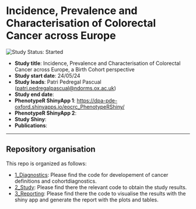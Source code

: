 # Incidence, Prevalence and Characterisation of Colorectal Cancer across Europe
<img src="https://img.shields.io/badge/Study%20Status-Started-blue.svg" alt="Study Status: Started">

- **Study title**: Incidence, Prevalence and Characterisation of Colorectal Cancer across Europe, a Birth Cohort perspective
- **Study start date**: 24/05/24
- **Study leads**: Patri Pedregal Pascual (patri.pedregalpascual@ndorms.ox.ac.uk)
- **Study end date**:
- **PhenotypeR ShinyApp 1**: https://dpa-pde-oxford.shinyapps.io/eocrc_PhenotypeRShiny/
- **PhenotypeR ShinyApp 2**: 
- **Study Shiny**:
- **Publications**:

---
## Repository organisation

This repo is organized as follows:
- [1_Diagnostics](https://github.com/oxford-pharmacoepi/THIN_incidence_prevalence_cancers/tree/main/1_Diagnostics): Please find the code for developement of cancer definitions and cohortdiagnostics.
- [2_Study](https://github.com/oxford-pharmacoepi/THIN_incidence_prevalence_cancers/tree/main/2_Study): Please find there the relevant code to obtain the study results.
- [3_Reporting](https://github.com/oxford-pharmacoepi/THIN_incidence_prevalence_cancers/tree/main/3_Reporting): Please find there the code to visualise the results with the shiny app and generate the report with the plots and tables.
